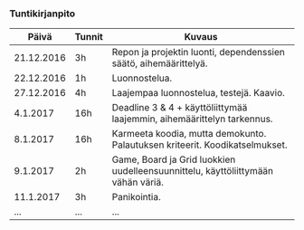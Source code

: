### Tuntikirjanpito
Päivä | Tunnit | Kuvaus
--------------- | ----- | ------
21.12.2016 | 3h | Repon ja projektin luonti, dependenssien säätö, aihemäärittelyä.
22.12.2016 | 1h | Luonnostelua.
27.12.2016 | 4h | Laajempaa luonnostelua, testejä. Kaavio.
4.1.2017 | 16h | Deadline 3 & 4 + käyttöliittymää laajemmin, aihemäärittelyn tarkennus.
8.1.2017 | 16h | Karmeeta koodia, mutta demokunto. Palautuksen kriteerit. Koodikatselmukset.
9.1.2017 | 2h | Game, Board ja Grid luokkien uudelleensuunnittelu, käyttöliittymään vähän väriä.
11.1.2017 | 3h | Panikointia.
... | ... | ...
